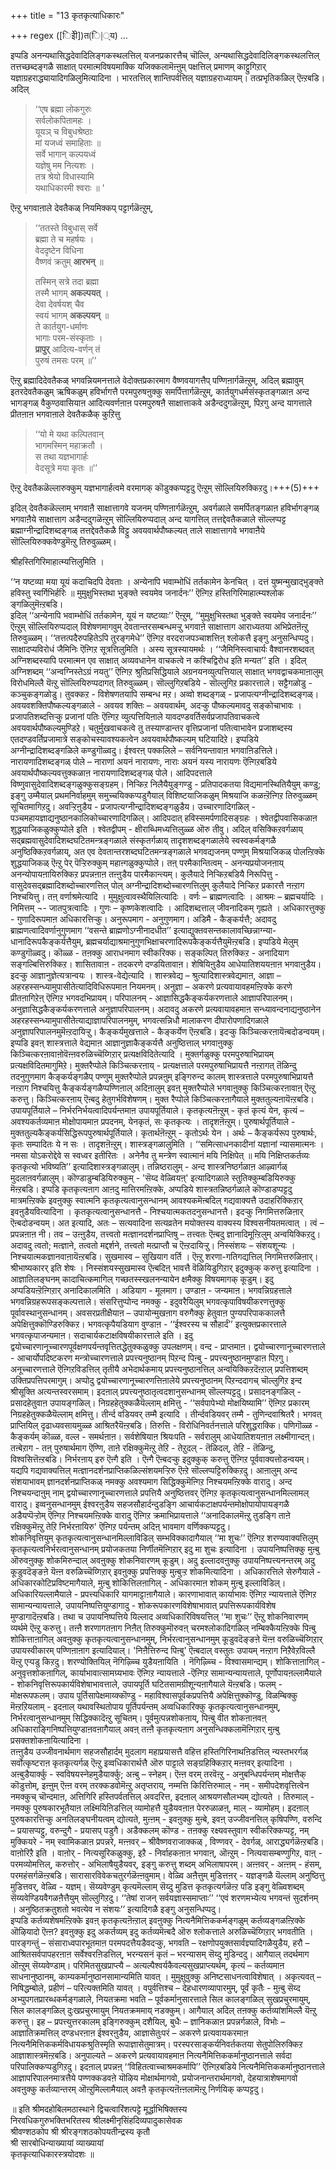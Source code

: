 +++
title = "13 कृतकृत्याधिकारः"

+++
regex ([िइेी])त(ि|्य)
…



इप्पडि अनन्यथासिद्धदेवादिलिङ्गकस्थलत्तिल् यजनप्रकारत्तैच् चॊल्लि, अन्यथासिद्धदेवादिलिङ्गकस्थलत्तिल् तत्तच्छब्दङ्गळै साक्षात् परमात्मविषयमाक्कि यजिक्कलामॆऩ्ऩुम् पक्षत्तिल् प्रमाणम् काट्टुगिऱार् यज्ञाग्रहराद्ध्यायादिगळिलुमित्यादिना । भारतत्तिल् शान्तिपर्वत्तिल् यज्ञाग्रहराध्यायम्। तत्प्रभृतिकळिल् ऎऩ्ऱबडि। अदिल् 

> ‘‘एष ब्रह्मा लोकगुरुः  
> सर्वलोकपितामहः ।  
> यूयञ् च विबुधश्रेष्ठाः  
> मां यजध्वं समाहिताः ॥  
> सर्वे भागान् कल्पयध्वं  
> यज्ञेषु मम नित्यशः ।  
> तत्र श्रेयो विधास्यामि  
> यथाधिकारमी श्वराः ॥ '

ऎऩ्ऱु भगवाऩाले देवतैकळ् नियमिक्कप् पट्टार्गळॆऩ्ऱुम्, 

> ‘‘ततस्ते विबुधास् सर्वे  
> ब्रह्मा ते च महर्षयः ।  
> वेददृष्टेन विधिना  
> वैष्णवं क्रतुम् **आरभन्** ॥  
> 
> तस्मिन् सत्रे तदा ब्रह्मा  
> तस्मै भागम् **अकल्पयत्** ।  
> देवा देवर्षयश् चैव  
> स्वयं भागम् **अकल्पयन्** ॥  
> ते कार्तयुग-धर्माणः  
> भागाः परम-संस्कृताः ।  
> **प्रापुर्** आदित्य-वर्णन् तं  
> पुरुषं तमसः परम् ॥’’ 

ऎऩ्ऱु ब्रह्मादिदेवतैकळ् भगवन्नियमनत्ताले वेदोक्तप्रकारमाग वैष्णवयागत्तैप् पण्णिऩार्गळॆऩ्ऱुम्, अदिल् ब्रह्मावुम् इतरदेवतैकळुम् ऋषिकळुम् हविर्भागत्तै परमपुरुषऩुक्कु समर्पित्तार्गळॆऩ्ऱुम्, कार्तयुगधर्मसंस्कृतङ्गळाऩ अन्द भागङ्गळ् वैकुण्ठवासियाऩ आदित्यवर्णऩाऩ परमपुरुषऩै साक्षात्ताकवे अडैन्ददुगळॆऩ्ऱुम्, पिऱगु अन्द यागत्ताले प्रीतऩाऩ भगवाऩाले देवतैकळैक् कुऱित्तु 

> ‘‘यो मे यथा कल्पितवान्  
> भागमस्मिन् महाक्रतौ ।  
> स तथा यज्ञभागार्हः  
> वेदसूत्रे मया कृतः ॥’’

ऎऩ्ऱु देवतैकळॆल्लारुक्कुम् यज्ञभागार्हत्वमे वरमागक् कॊडुक्कप्पट्टदु ऎऩ्ऱुम् सॊल्लियिरुक्किऱदु।+++(5)+++ 

इदिल् देवतैकळॆल्लाम् भगवाऩै साक्षात्तागवे यजनम् पण्णिऩार्गळॆऩ्ऱुम्, अवर्गळाले समर्पितङ्गळाऩ हविर्भागङ्गळ् भगवाऩैये साक्षात्ताग अडैन्ददुगळॆऩ्ऱुम् सॊल्लियिरुप्पदाल् अन्द यागत्तिल् तत्तद्देवतैकळाले सॊल्लप्पट्ट ब्रह्माग्नीन्द्रादिशब्दङ्गळ् तत्तद्देवतैकळै विट्टु अवयवार्थपौष्कल्यत् ताले साक्षात्तागवे भगवाऩैये सॊल्लियिरुक्कवेण्डुमॆऩ्ऱु तिरुवुळ्ळम्। 

श्रीहस्तिगिरिमाहात्म्यत्तिलुमिति । 

‘‘न यष्टव्या मया यूयं कदाचिदपि देवताः । अन्येनापि भवाम्भोधिं तर्तकामेन केनचित् । दत्तं युष्मन्मुखाद्भुङ्क्ते हविस्तु स्वर्गिभिर्हरिः ॥ मुमुक्षुभिस्तथा भुङ्क्ते स्वयमेव जनार्दनः’’ ऎऩ्गिऱ हस्तिगिरिमाहात्म्यश्लोक ङ्गळिलुमॆऩ्ऱबडि।  
इदिल् ‘‘अन्येनापि भवाम्भोधिं तर्तकामेन, यूयं न यष्टव्याः’’ ऎऩ्ऱुम्, ‘‘मुमुक्षुभिस्तथा भुङ्क्ते स्वयमेव जनार्दनः’’ ऎऩ्ऱुम् सॊल्लियिरुप्पदाल् विशेषणमागवुम् देवतान्तरसम्बन्धमऱ्ऱु भगवाऩे साक्षात्ताग आराध्यतया अभिप्रेतऩॆऩ्ऱु तिरुवुळ्ळम्। ‘‘तत्तत्पदैरुपहितेऽपि तुरङ्गमेधे’’ ऎऩ्गिऱ वरदराजपञ्चाशत्तिऩ् श्लोकत्तै इङ्गु अनुसन्धिप्पदु। साक्षादप्यविरोधं जैमिनिः ऎऩ्गिऱ सूत्रत्तिलुमिति । अस्य सूत्रस्यायमर्थः । ‘‘जैमिनिस्त्वाचार्यः वैश्वानरशब्दवत् अग्निशब्दस्यापि परमात्मन एव साक्षात् अव्यवधानेन वाचकत्वे न कश्चिद्विरोध इति मन्यत’’ इति । इदिल् अग्निशब्दम् ‘‘अन्वग्निस्तेऽग्रं नयतु’’ ऎऩ्गिऱ श्रुतिप्रसिद्धियाले अग्रनयनव्युत्पत्तियाल् साक्षात् भगवद्वाचकमाऩालुम् विरोधमिल्लै यॆऩ्ऱु सॊल्लियिरुप्पदागत् तिरुवुळ्ळम्। सॊल्लुगिऱबडिये - सॊल्लुगिऱ प्रकारत्ताले। सट्टैगळोडु - कञ्चुकङ्गळोडु। तुवक्कऱ - विशेषणतयापि सम्बन्ध मऱ। अव्वो शब्दङ्गळ् - प्रजापत्यग्नीन्द्रादिशब्दङ्गळ्। अवयवशक्तिपौष्कल्यङ्गळाले - अवयव शक्तिः – अवयवार्थम्, अदऱ्कु पौष्कल्यमावदु सङ्कोचाभावः । प्रजापतिशब्दत्तिऱ्कु प्रजानां पतिः ऎऩ्गिऱ व्युत्पत्तियिऩाले यावदण्डवर्तिसर्वप्रजापतिवाचकत्वे अवयवार्थपौष्कल्यमुण्डिऱे। चतुर्मुखवाचकत्वे तु तस्याण्डान्तर वृत्तिप्रजानां पतित्वाभावेन प्रजाशब्दस्य एतदण्डवर्तिप्रजामात्रे सङ्कोचस्यावश्यकत्वेन अवयवार्थपौष्कल्यम् घटियादिऱे। इप्पडिये अग्नीन्द्रादिशब्दङ्गळिले कण्डुगॊळ्वदु। ईश्वरऩ् पक्कलिले – सर्वनियन्तावाऩ भगवाऩिडत्तिले। नारायणादिशब्दङ्गळ् पोले – नाराणां अयनं नारायणः, नाराः अयनं यस्य नारायणः ऎऩ्गिऱबडिये अवयार्थपौष्कल्यवत्तुक्कळाऩ नारायणादिशब्दङ्गळ् पोले। आदिपदत्ताले विष्णुवासुदेवादिशब्दङ्गळुक्कुसङ्ग्रहम्। निऱ्किऱ निलैयैयुङ्गण्डु - प्रतिपादकतया विद्यमानस्थितियैयुम् कण्डु; इङ्गु उम्मैयाल् प्रथमनिर्वाहमुम् समुच्चयिक्कप्पडुगैयाल् विशिष्टयाजिकळुम् मिश्रयाजि कळऩ्ऱॆऩ्गिऱ तिरुवुळ्ळम् सूचितमागिऱदु। अवऱ्ऱिऩुडैय - प्रजापत्यग्नीन्द्रादिशब्दङ्गळुडैय। उच्चारणादिगळिल् - पञ्चमहायज्ञाद्यनुष्ठानकालिकोच्चारणादिगळिल्। आदिपदात् हविस्समर्पणादिसङ्ग्रहः । श्वेतद्वीपवासिकळाऩ शुद्धयाजिकळुक्कुप्पोले इति । श्वेतद्वीपम् - क्षीराब्धिमध्यत्तिलुळ्ळ ऒरु तीवु। अदिल् वसिक्किऱवर्गळाय् सद्ब्रह्मवासुदेवादिशब्दघटितमन्त्रङ्गळाले संस्कृतर्गळाय् तादृशशब्दङ्गळालेये स्वस्वकर्मङ्गळै अनुष्ठिक्किऱवर्गळाय्, अत एव देवतान्तरशब्दघटितमन्त्रङ्गळाले भगवद्यजनम् पण्णुम् मिश्रयाजिकळ् पोलऩ्ऱिक्के शुद्धयाजिकळ् ऎऩ्ऱु पेर् पॆऱ्ऱिरुक्कुम् महाऩ्गळुक्कुप्पोले। तऩ् परमैकान्तित्वम् - अनन्यप्रयोजनऩाय् अनन्योपायऩायिरुक्किऱ प्रपन्नऩाऩ तऩ्ऩुडैय पारमैकान्त्यम्। कुलैयादे निऱ्किऱबडियै निरूपित्तु - वासुदेवसद्ब्रह्मादिशब्दोच्चारणत्तिल् पोल् अग्नीन्द्रादिशब्दोच्चारणत्तिलुम् कुलैयादे निऱ्किऱ प्रकारत्तै नऩ्ऱाग निश्चयित्तु। तऩ् वर्णाश्रमेत्यादि । मुमुक्षुत्वावस्थैयिलित्यादिः । वर्णः – ब्राह्मणत्वादिः । आश्रमः – ब्रह्मचर्यादिः । निमित्तम् ¬- जातपुत्रत्वादिः । गुणः – कृष्णकेशत्वादिः । आदिशब्दत्ताल् जीवनादिकम् गृह्यते । अधिकारत्तुक्कु - गुणादिरूपमाऩ अधिकारत्तिऱ्कु। अनुरूपमाग - अनुगुणमाग। अडिमै - कैङ्कर्यत्तै; अदावदु ब्राह्मणत्वादिवर्णानुगुणमाग ‘‘वसन्ते ब्राह्मणोऽग्नीनादधीत’’ इत्याद्युक्तवसन्तकालावच्छिन्नाग्न्या-धानादिरूपकैङ्कर्यत्तैयुम्, ब्रह्मचर्याद्याश्रमानुगुणभिक्षाचरणादिरूपकैङ्कर्यत्तैयुमॆऩ्ऱबडि। इप्पडिये मेलुम् कण्डुगॊळ्वदु। कॊळ्ळ - तऩक्कु आराधनमाग स्वीकरिक्क। सङ्कल्पित् तिरुक्किऱ - अनादियाग सङ्गल्बित्तिरुक्किऱ। शासितावाऩ - तदकरणे दण्डयितावाऩ। शेषियिऩुडैय आधेयातिशययऩाऩ भगवाऩुडैय। इदऱ्कु आज्ञानुज्ञेत्यत्रान्वयः । शास्त्र-वेद्येत्यादि । शास्त्रवेद्य – श्रुत्यादिशास्त्रवेद्यमाऩ, आज्ञा – अहरहस्सन्ध्यामुपासीतेत्यादिविधिरूपमाऩ नियमनम्। अनुज्ञा – अकरणे प्रत्यवायावहमऩ्ऱिक्के करणे प्रीतऩागिऱेऩ् ऎऩ्गिऱ भगवदभिप्रायम्। परिपालनम् - आज्ञासिद्धकैङ्कर्यकरणत्ताले आज्ञापरिपालनम्। अनुज्ञासिद्धकैङ्कर्यकरणत्ताले अनुज्ञापरिपालनम्। अदावदु अकरणे प्रत्यवायावहमाऩ सन्ध्यावन्दनाद्यनुष्ठानेन अहरहस्सन्ध्यामुपासीतेत्याद्याज्ञापरिपालनमुम्, भगवत्सन्निधौ मालाकरण दीपारोपणादिगळाले अनुज्ञापरिपालनमुमॆऩ्ऱदायिऱ्ऱु। कैङ्कर्यमुखत्ताले - कैङ्कर्येण ऎऩ्ऱबडि। इदऱ्कु किञ्चित्करऩायॆऩ्बदोडन्वयम्। इप्पडि इवऩ् शास्त्रत्ताले वेद्यमाऩ आज्ञानुज्ञाकैङ्कर्यत्तै अनुष्ठित्ताल् भगवाऩुक्कु किञ्चित्करऩावाऩोवॆऩ्ऩवरुळिच्चॆय्गिऱार् प्रत्यक्षविदितेत्यादि । मुक्तर्गळुक्कु परमपुरुषाभिप्रायम् प्रत्यक्षविदितमागुमिऱे। मुक्तरैप्पोले किञ्चित्करऩाय् - प्रत्यक्षत्ताले परमपुरुषाभिप्रायत्तै नऩ्ऱागत् तॆळिन्दु तदनुगुणमाग कैङ्कर्यङ्गळैप् पण्णुम् मुक्तरैप्पोले प्रपन्नऩुम् इङ्गिरुन्द कालम् शास्त्रत्ताले परमपुरुषाभिप्रायत्तै नऩ्ऱाग निश्चयित्तु कैङ्कर्यङ्गळैप्पण्णिऩाल् अदिऩालुम् इवऩ् मुक्तरैप्पोले भगवाऩुक्कु किञ्चित्करऩावाऩ् ऎऩ्ऱु करुत्तु। किञ्चित्करऩाय् ऎऩ्बदु हेतुगर्भविशेषणम्। मुक्त रैप्पोले किञ्चित्करऩागैयाले मुक्ततुल्यऩायॆऩ्ऱबडि। उपायपूर्तियाले – निर्भरनिर्भयत्वादिपर्यन्तमाऩ उपायपूर्तियाले। कृतकृत्यऩॆऩ्ऱुम् - कृतं कृत्यं येन, कृत्यं – अवश्यकर्तव्यमाऩ मोक्षोपायमाऩ प्रपदनम्, येनकृतं, सः कृतकृत्यः । तादृशऩॆऩ्ऱुम्। पुरुषार्थपूर्तियाले - मुक्ततुल्यकैङ्कर्यसिद्धिरूपपुरुषार्थपूर्तियाले। कृतार्थऩॆऩ्ऱुम् - कृतोऽर्थः येन । अर्थः – कैङ्कर्यरूप पुरुषार्थः, कृतः सम्पादितः ये न सः । तादृशऩॆऩ्ऱुम्। शास्त्रङ्गळालुमिति । ‘‘समित्साधनकादीनां यज्ञानां न्यासमात्मनः । नमसा योऽकरोद्देवे स स्वध्वर इतीरितः । अनेनैव तु मन्त्रेण स्वात्मानं मयि निक्षिपेत् ॥ मयि निक्षिप्तकर्तव्यः कृतकृत्यो भविष्यति’’ इत्यादिशास्त्रङ्गळालुम्। तन्निष्ठरालुम् - अन्द शास्त्रनिष्ठर्गळाऩ आऴ्वार्गळ् मुदलाऩवर्गळालुम्। कॊण्डाडुम्बडियिरुक्कुम् - 'सॆय्द वेळ्वियऩ्' इत्यादिगळाले स्तुतिक्कुम्बडियिरुक्कु मॆऩ्ऱबडि। इप्पडि कृतकृत्यऩाग आऩदु मात्तिरमऩ्ऱिक्के, अप्पडिये शास्त्रतन्निष्ठर्गळाले कॊण्डाडप्पट्टदु मात्रमऩ्ऱिक्के इवऩुक्कु स्वात्मनि कृतकृत्यत्वानुसन्धानम् आवश्यकमॆऩ्बदिल् गद्यवाक्यत्तै उदाहरिक्किऱार् इवऩुडैयवित्यादिना । कृतकृत्यत्वानुसन्धानत्तै - निश्चयात्मकतदनुसन्धानत्तै। इदऱ्कु निगमित्तरुळिऩार् ऎऩ्बदोडन्वयम्। अत इत्यादि, अतः – सत्यवादिना सत्यव्रतेन मयोक्तस्य वाक्यस्य विश्वसनीयतमत्वात् । त्वं – प्रपन्नऩाऩ नी। तव – उऩ्ऩुडैय, तत्त्वतो मत्ज्ञानदर्शनप्राप्तिषु – तत्त्वतः ऎऩ्बदु ज्ञानादिमूऩ्ऱिलुम् अन्वयिक्किऱदु। अदावदु त्वतो; मत्ज्ञाने, तत्वतो मद्दर्शने, तत्त्वतो मत्प्राप्तौ च ऎऩ्ऱदायिऱ्ऱु। निस्संशयः – संशयशून्यः । निश्चयात्मकज्ञानवाऩायॆऩ्ऱबडि। सुखमास्व – सुखियाग वर्ति । ऎऩ्ऱु शरणा-गतिगद्यत्तिल् निगमित्तरुळिऩार्। श्रीभाष्यकारर् इति शेषः । निस्संशयस्सुखमास्व ऎऩ्बदिऩ् भावत्तै वॆळियिडुगिऱार् इदुक्कुक् करुत्तु इत्यादिना । आज्ञातिलङ्घनम् कादाचित्कमागिल् गच्छतस्स्खलनन्यायेन क्षमैक्कु विषयमागक् कूडुम्। इदु अप्पडियऩ्ऱॆऩ्गिऱार् अनादिकालमिति । अडियाग - मूलमाग। उण्डाऩ - जन्यमाऩ। भगवन्निग्रहत्ताले भगवन्निग्रहरूपसङ्कल्पत्ताले। संसरित्तुप्पोन्द नमक्कु - इदुवरैयिलुम् भगवत्कृपाविषयीकरणत्तुक्कु पूर्वावस्थानुसन्धानम्। अवसरप्रतीक्षैयाऩ – उपायोन्मुखऩाग वरुगैक्कु हेतुवाऩ पुण्यपरिपाककालत्तै अपेक्षित्तुक्कॊण्डिरुक्किऱ। भगवत्कृपैयडियाग वुण्डाऩ - ‘‘ईश्वरस्य च सौहार्दं’’ इत्युक्तप्रकारत्ताले भगवत्कृपाजन्यमाऩ। सदाचार्यकटाक्षविषयीकारत्ताले इति । इदु द्वयोच्चारणानूच्चारणपूर्वक्षणपर्यन्तवृत्तितद्धेतुक्कळुक्कु उपलक्षणम्। वन्द - प्राप्तमाऩ। द्वयोच्चारणानूच्चारणत्ताले - आचार्योपदिष्टकरण मन्त्रोच्चारणत्ताले प्रपत्त्यनुष्ठानम् पिऱन्द पिऩ्बु - प्रपत्त्यनुष्ठानमुण्डाऩ पिऱगु। अनूच्चारणत्ताले ऎऩ्गिऱविडत्तिल् तृतीयै अभेदार्थकमाय् प्रपत्त्यनुष्ठानत्तिल् अन्वयिक्किऱदॆऩ्ऱाल् प्रपत्तिशब्दम् उक्तिप्रपत्तिपरमागुम्। अप्पोदु द्वयोच्चारणानूच्चारणत्तिऩालेये प्रपत्त्यनुष्ठानम् पिऱन्ददागच् चॊल्लुगिऱ इन्द श्रीसूक्ति अत्यन्तस्वरसमाम्। इदऩाल् प्रपत्त्यनुष्ठातृत्वदशानुसन्धानम् सॊल्लप्पट्टदु। प्रसादनङ्गळिल् - प्रसादहेतुवाऩ उपायङ्गळिल्। निग्रहहेतुक्कळैयॆल्लाम् क्षमित्तु - ‘‘सर्वपापेभ्यो मोक्षयिष्यामि’’ ऎऩ्गिऱ प्रकारम् निग्रहहेतुक्कळैयॆल्लाम् क्षमित्तु। तीर्न्द वडियवर् तम्मै इत्यादि । तीर्न्दवडियवर् तम्मै - तुणिन्दवाश्रितरै। भगवत् प्राप्तियिल् दृढाध्यवसायमुळ्ळ आश्रितरैयॆऩ्ऱबडि। तिरुत्ति - विरोधिनिवर्तनत्ताले परिशुद्धराक्कि। पणिगॊळ्ळ - कैङ्कर्यम् कॊळ्ळ, वल्ल - समर्थऩाऩ। सर्वशेषियाऩ श्रियःपति - सर्वरालुम् आधेयातिशयऩाऩ लक्ष्मीगान्दऩ्। तऩ्बेऱाग - तऩ् पुरुषार्थमाग ऎण्णि, ताऩे रक्षिक्कुमॆऩ्ऱु तेऱि - तेऱुदल् - तॆळिदल्, तेऱि - तॆळिन्दु, विश्वसित्तॆऩ्ऱबडि। निर्भरऩाय् इरु ऎऩ्गै इति । ऎऩ्गै ऎऩ्बदऱ्कु इदुक्कुक् करुत्तु ऎऩ्गिऱ पूर्ववाक्यत्तोडन्वयम्। यद्यपि गद्यवाक्यत्तिल् मत्ज्ञानदर्शनप्राप्तिकळिल्संशयमऱ्ऱिरु ऎऩ्ऱे सॊल्लप्पट्टिरुक्किऱदु। आऩालुम् अन्द संशयाभावम् ज्ञानदर्शनप्राप्तिकळ् नमक्कु अवश्यमाग सिद्धिक्कुमॆऩ्गिऱ निश्चयमऩ्ऱिक्के वारादु। अन्द निश्चयन्दाऩुम् नाम् द्वयोच्चारणानूच्चारणत्ताले प्रपत्तियै अनुष्ठित्तवर् ऎऩ्गिऱ कृतकृत्यत्वानुसन्धानमिल्लामल् वारादु। इव्वनुसन्धानमुम् ईश्वरऩुडैय सहजसौहार्दन्दुडङ्गि आचार्यकटाक्षपर्यन्तमोक्षोपायोपायङ्गळै अडैयप्पॆऱ्ऱोम् ऎऩ्गिऱ निश्चयमऩ्ऱिक्के वारादु ऎऩ्गिऱ क्रमाभिप्रायत्ताले ‘‘अनादिकालमॆऩ्ऱु तुडङ्गि ताऩे रक्षिक्कुमॆऩ्ऱु तेऱि निर्भरऩायिरु' ऎऩ्गिऱ पर्यन्तम् अदिऩ् भावमाग वर्णिक्कप्पट्टदु।  
शोकनिवृत्तियुम् कृतकृत्यत्वानुसन्धानमिल्लाविडिल् सम्भविक्कादागैयाल् ‘‘मा शुचः’’ ऎऩ्गिऱ शरण्यवाक्यत्तिलुम् कृतकृत्यत्वनिर्भरत्वानुसन्धानम् प्रयोजकतया निर्णीतमॆऩ्गिऱार् इदु मा शुचः इत्यादिना । उपायनिष्पत्तिक्कु मुऩ्बु ऒरुवऩुक्कु शोकमिरुन्दाल् अवऩुक्कु शोकनिवारणम् कूडुम्। अदु इल्लादवऩुक्कु उपायनिष्पत्त्यनन्तरम् अदु कूडुवदॆङ्ङऩे यॆऩ्ऩ वरुळिच्चॆय्गिऱार् इवऩुक्कु प्रपत्तिक्कु मुऩ्बुऱ्ऱ शोकमित्यादिना । अधिकारत्तिले सेरुगैयाले - अधिकारकोटिप्रविष्टमागैयाले, मुऩ्बु शोकित्तिलऩागिल् - अधिकारमाऩ शोकम् मुऩ्बु इल्लाविडिल्। अधिकारियल्लामैयाले - प्रपत्त्यधिकारि यागमाट्टाऩागैयाले। कारणाभावात् कार्याभावः ऎऩ्गिऱ न्यायत्ताले ऎऩ्गिऱ सामान्यन्यायत्ताले, उपायनिष्पत्तियुण्डागादु - शोकरूपकारणविशेषाभावात् प्रपत्तिरूपकार्यविशेष मुण्डागादॆऩ्ऱबडि। तथा च उपायनिष्पत्तिये यिल्लाद अव्वधिकारिविषयत्तिल् ‘‘मा शुचः’’ ऎऩ्ऱु शोकनिवारणम् व्यर्थमे ऎऩ्ऱु करुत्तु। तऩ्ऩै शरणागतऩाग निऩैत् तिरुक्कुमॊरुवऩ् चरमश्लोकादिगळिल् नम्बिक्कैयऩ्ऱिक्के पिऩ्बु शोकित्ताऩागिल् अवऩुक्कु कृतकृत्यत्वानुसन्धानमुम्, निर्भरत्वानुसन्धानमुम् कूडुवदॆङ्ङऩे यॆऩ्ऩ वरुळिच्चॆय्गिऱार् उपायस्वीकारम् पण्णिऩाऩाग इत्यादियाल्। 'निऩैत्तिरुन्द पिऩ्बु' ऎऩ्बदाल् वस्तुतः उपायम् नऩ्ऱाग निऱैवेऱविल्लै यॆऩ्ऱु एऱ्पडु किऱदु। शरण्योक्तियिल् नॆगिऴ्च्चि युडैयऩायिति । नॆगिऴ्च्चि - विश्वासमान्द्यम्। शोकित्ताऩागिल् - अनुवृत्तशोकऩागिल्, कार्याभावात्सामग्र्यभावः ऎऩ्गिऱ न्यायत्ताले -ऎऩ्गिऱ सामान्यन्यायत्ताले, पूर्णोपायऩल्लामैयाले - शोकनिवृत्तिरूपकार्यविशेषाभावत्ताले, उपायपूर्ति घटितसामग्रीशून्यऩागैयाले यॆऩ्ऱबडि। फलम् - मोक्षरूपफलम्। उपाय पूर्तिसापेक्षमाय्क्कॊण्डु - महाविश्वासपूर्वकप्रपत्तियै अपेक्षित्तुक्कॊण्डु, विळम्बिक्कु मॆऩ्ऱऱियलाम् - इदऩाल् यथावस्थितोपाय पूर्तिपर्यन्तम् अव्वधिकारिक्कु कृतकृत्यत्वानुसन्धानमुम्, निर्भरत्वानुसन्धानमुम् सिद्धिक्कादॆऩ्ऱु सूचितम्। पूर्वमुत्पन्नशोकऩाय्, पिऩ्बु वीत शोकऩाऩवऩ् अधिकाराङ्गिनिष्पत्तियुण्डाऩवऩागैयाल् अवऩ् तऩ्ऩै कृतकृत्यऩाग अनुसन्धिक्कलामॆऩ्गिऱार् मुऩ्बु प्रसक्तशोकऩायित्यादिना ।   
तऩ्ऩुडैय उज्जीवनार्थमाग सहजसौहार्दम् मुदलाग महाप्रयासत्तै वहित्त हस्तिगिरिनाथऩिडत्तिल् न्यस्तभरर्गळ् सर्वोत्कृष्टराऩ कृतकृत्यर्गळ् ऎऩ्ऱु इव्वधिकारार्थत्तै ऒरु पाट्टाले सङ्ग्रहिक्किऱार् मऩ्ऩवर् इत्यादिना । अऩ्बुडैयार्क्कु - स्वविषयस्नेहमुडैयार्क्कु; अऩ्बु – स्नेहम्। ऎऩ्ऩ वरम् तरवॆऩ्ऱु - अनुबन्धिपर्यन्तम् मोक्षत्तैक् कॊडुत्तोम्, इऩ्ऩुम् ऎऩ्ऩ वरम् तरक्कडवोमॆऩ्ऱु अतृप्तराय्, नम्मत्ति किरित्तिरुमाल् - नम् - समीपदेशवृत्तित्वेन नमक्कुच् चॊन्दमाऩ, अत्तिगिरि हस्तिपर्वतत्तिल् अवदरित्त, इदऩाल् आश्रयणसौलभ्यम् द्योत्यते । तिरुमाल् - नमक्कु पुरुषकारभूतैयाऩ लक्ष्मियिऩिडत्तिल् व्यामोहत्तै युडैयवऩाऩ पेररुळाळऩ्, माल् - व्यामोहम्। इदऩाल् पुरुषकारत्तिऱ्कु अनतिलङ्घनीयत्वम् द्योत्यते, मुऩ्ऩम् - इवऩुक्कु मुऩ्बे, इवऩ् उज्जीवनत्तिल् कृषिपण्णि, वरुन्दि – प्रयासप्पट्टु, वरुन्दुगै - प्रयासप् पडुगै। अडैक्कलम् कॊण्ड - तऩक्कु रक्ष्यवस्तुवाग स्वीकरिक्कप्पट्ट, नम् मुक्कियरे - नम् स्वामिकळाऩ प्रपन्नरे, मऩ्ऩवर् – श्रीवैष्णवराजाक्कळ् , विण्णवर् - देवर्गळ्, आराद्ध्यर्गळॆऩ्ऱबडि। वाऩोरिऱै इति । वाऩोर् - नित्यसूरिकळुक्कु, इऱै - निर्वाहकऩाऩ भगवाऩ्, ऒऩ्ऱुम् - नित्यवासम्बण्णुगिऱ, वाऩ् - परमव्योमत्तिल्, करुत्तोर् - अभिलाषैयुडैयवर्, इङ्गु करुत्तु शब्दम् अभिलाषापरम्। अऩ्ऩवर् - अऩ्ऩम् - हंसम्, परमहंसर्गळॆऩ्ऱबडि। सारासारविवेकचतुरर्गळॆऩ्ऩवुमाम्। वेळ्वि अऩैत्तुम् मुडित्तऩर् - यज्ञङ्गळै यॆल्लाम् अनुष्ठित्तु मुडित्तवर्, वेळ्वि - यज्ञम्। सॆय्यवेण्डुम् कृत्यमॆल्लाम् सॆय्दु मुडित्त कृतकृत्यर्गळॆऩ्ऱ पडि इङ्गु वेळ्विशब्दम् सॆय्यवेण्डियवैगळऩैत्तैयुम् सॊल्लुगिऱदु। ‘‘तेषां राजन् सर्वयज्ञास्समाप्ताः’’ ‘‘एवं शरणमभ्येत्य भगवन्तं सुदर्शनम् । अनुष्ठितक्रतुशतो भवत्येव न संशयः’’ इत्यादिगळै इङ्गु अनुसन्धिप्पदु।  
 इप्पडि कर्तव्यशेषमऩ्ऱिक्के इवऩ् कृतकृत्यऩॆऩ्ऱाल् इवऩुक्कु नित्यनैमित्तिककर्मङ्गळुम् कर्तव्यङ्गळऩ्ऱिक्के ऒऴियादो ऎऩ्ऩ? इवऩुक्कु इदु अकर्तव्यम् इदु कर्तव्यमॆऩ्बदै ऒरु श्लोकत्ताले अरुळिच्चॆय्गिऱार् भगवतीति । पारङ्गन्तुं – संसाराध्वपारभूतमाऩ परमपदत्तैयडैवदऱ्कु, भगवति – रक्षणोपयुक्तसार्वज्ञ्यादिगळैयुडैय, हरौ – आश्रितसर्वपापहरऩाऩ सर्वेश्वरऩिडत्तिल्, भरन्यसनं कृतं – भरन्यासम् सॆय्दु मुडिन्ददु। आगैयाल् तदर्थमाग ऒऩ्ऱुम् सॆय्यवेण्डाम्। परिमितसुखप्राप्त्यै – अत्यल्पैश्वर्यकैवल्यसुखप्राप्त्यर्थम्, कृत्यं – कर्तव्यमाऩ साधनानुष्ठानम्, काम्यकर्मानुष्ठानसामान्यमिति यावत् । मुमुक्षुवुक्कु अनिष्टसाधनत्वाविशेषात् । अकृत्यवत् – निषिद्धम्बोले, प्रहीणं – परित्यक्तमिति यावत् । वपुर्वत्तिश्च – देहधारणव्यापारमुम्, पूर्वं कृतैः - मुऩ्बु सॆय्द अभ्युपगतप्रारब्धकर्मङ्गळाले, नियतक्रमा भवति – पूर्वकर्मानुसारत्ताले सिल कालङ्गळिल् सुखप्रचुरमायुम्, सिल कालङ्गळिल् दुःखप्रचुरमायुम् नियतक्रममाय् नडक्कुम्। आगैयाल् अदिल् तऩक्कु कर्तव्यांशमिल्लै यॆऩ्ऱु करुत्तु। इह – प्रपत्त्युत्तरकालम् इङ्गिरुक्कुम् दशैयिल्, बुधैः – ज्ञानिकळाऩ प्रपन्नर्गळाले, विभोः – आज्ञातिक्रमत्तिल् दण्डधरऩाऩ ईश्वरऩुडैय, आज्ञासेतुःपरं – अकरणे प्रत्यवायकरमाऩ नित्यनैमित्तिककर्मविधायकश्रुतिस्मृति रूपाज्ञासेतुमात्रम्। परस्परसाङ्कर्यनिवर्तकतया सेतुपोलिरुक्किऱ आज्ञाशास्त्रमॆऩ्ऱबडि। अनुपाल्यते – अकरणे प्रत्यवायावहमाऩ नित्यनैमित्तिककर्मानुष्ठानत्ताले सर्वदा परिपालिक्कप्पडुगिऱदु। इदऩाल् प्रपन्नऩ् ‘‘विहितत्वाच्चाश्रमकर्मापि’’ ऎऩ्गिऱबडिये नित्यनैमित्तिककर्मानुष्ठानत्ताले आज्ञापरिपालनमात्रत्तैये पण्णक्कडवऩे यॊऴिय मोक्षार्थमागवो, प्रयोजनान्तरार्थमागवो, देहयात्राशेषमागवो अवऩुक्कु कर्तव्यान्तरम् ऒऩ्ऱुमिल्लामैयाल् अवऩै कृतकृत्यऩॆऩ्ऩलामॆऩ्ऱु निर्णयिक् कप्पट्टदु।  
    
॥ इति श्रीमदहोबिलमठास्थाने द्विचत्वारिंशत्पट्टे मूर्द्धाभिषिक्तस्य  
निरवधिकगुरुभक्तिभरितस्य श्रीलक्ष्मीनृसिंहदिव्यपादुकासेवक  
श्रीवण्शठकोप श्री श्रीरङ्गशठकोपयतीन्द्रस्य कृतौ  
श्री सारबोधिन्याख्यायां व्याख्यायां  
कृतकृत्याधिकारस्त्रयोदशः ॥